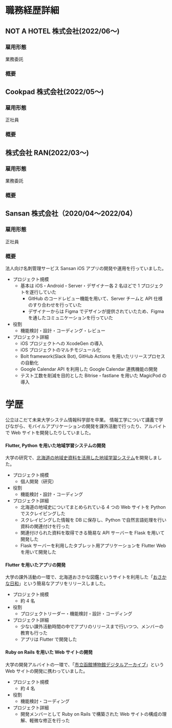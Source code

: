 # 職務経歴詳細

## NOT A HOTEL 株式会社(2022/06〜)

### 雇用形態

業務委託

### 概要

## Cookpad 株式会社(2022/05〜)

### 雇用形態

正社員

### 概要

## 株式会社 RAN(2022/03〜)

### 雇用形態

業務委託

### 概要

## Sansan 株式会社（2020/04〜2022/04）

### 雇用形態

正社員

### 概要

法人向け名刺管理サービス Sansan iOS アプリの開発や運用を行っていました。

- プロジェクト規模
  - 基本は iOS・Android・Server・デザイナー各 2 名ほどで 1 プロジェクトを遂行していた
    - GitHub のコードレビュー機能を用いて、Server チームと API 仕様のすり合わせを行っていた
    - デザイナーからは Figma でデザインが提供されていたため、Figma を通したコミュニケーションを行っていた
- 役割
  - 機能検討・設計・コーディング・レビュー
- プロジェクト詳細
  - iOS プロジェクトへの XcodeGen の導入
  - iOS プロジェクトのマルチモジュール化
  - Bolt framework(Slack Bot), GitHub Actions を用いたリリースプロセスの自動化
  - Google Calendar API を利用した Google Calendar 連携機能の開発
  - テスト工数を削減を目的とした Bitrise・fastlane を用いた MagicPod の導入

# 学歴

公立はこだて未来大学システム情報科学部を卒業。
情報工学について講義で学びながら、モバイルアプリケーションの開発を課外活動で行ったり、アルバイトで Web サイトを開発したりしていました。

#### Flutter, Python を用いた地域学習システムの開発

大学の研究で、[北海道の地域史資料を活用した地域学習システム](https://ipsj.ixsq.nii.ac.jp/ej/?action=pages_view_main&active_action=repository_view_main_item_detail&item_id=197326&item_no=1&page_id=13&block_id=8)を開発しました。

- プロジェクト規模
  - 個人開発（研究）
- 役割
  - 機能検討・設計・コーディング
- プロジェクト詳細
  - 北海道の地域史についてまとめられている 4 つの Web サイトを Python でスクレイピングした
  - スクレイピングした情報を DB に保存し、Python で自然言語処理を行い資料の関連付けを行った
  - 関連付けられた資料を取得できる簡易な API サーバーを Flask を用いて開発した
  - Flask サーバーを利用したタブレット用アプリケーションを Flutter Web を用いて開発した

#### Flutter を用いたアプリの開発

大学の課外活動の一環で、北海道おさかな図鑑というサイトを利用した「[おさかな日和](https://play.google.com/store/apps/details?id=jp.co.osakana)」という簡易なアプリをリリースしました。

- プロジェクト規模
  - 約 4 名
- 役割
  - プロジェクトリーダー・機能検討・設計・コーディング
- プロジェクト詳細
  - 少ない課外活動時間の中でアプリのリリースまで行いつつ、メンバーの教育も行った
  - アプリは Flutter で開発した

#### Ruby on Rails を用いた Web サイトの開発

大学の開発アルバイトの一環で、「[市立函館博物館デジタルアーカイブ](https://hakohaku-archives.c.fun.ac.jp/)」という Web サイトの開発に携わっていました。

- プロジェクト規模
  - 約 4 名
- 役割
  - 機能検討・コーディング
- プロジェクト詳細
  - 開発メンバーとして Ruby on Rails で構築された Web サイトの構成の理解、軽微な修正を行った
